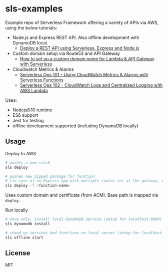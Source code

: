 # sls-examples

Example repo of Serverless Framework offering a variety of APIs via AWS, using the below tutorials:

- Node.js and Express REST API. Also offline development with DynamoDB local.
  - [Deploy a REST API using Serverless, Express and Node.js](https://serverless.com/blog/serverless-express-rest-api/)
- Custom domain setup via Route53 and API Gateway
  - [How to set up a custom domain name for Lambda & API Gateway with Serverless](https://serverless.com/blog/serverless-api-gateway-domain/)
- Cloudwatch Metrics & Alarms
  - [Serverless Ops 101 - Using CloudWatch Metrics & Alarms with Serverless Functions](https://serverless.com/blog/serverless-ops-metrics/)
  - [Serverless Ops 102 - CloudWatch Logs and Centralized Logging with AWS Lambda](https://serverless.com/blog/serverless-ops-logs/)

Uses:

- Nodejs8.10 runtime
- ES6 support
- Jest for testing
- offline development supported (including DynamoDB locally)

## Usage

Deploy to AWS

```bash
# pushes a new stack
sls deploy

# pushes new zipped package for function
# (in case of an Express app with multiple routes set at the gateway, deploys the same app per function)
sls deploy -f <function-name>
```

Uses custom domain and certificate (from ACM). Base path is mapped via `deploy`.

Run locally

```bash
# once only, install local DynamoDB service (setup for localhost:8000)
sls dynamodb install

# stand up services and functions on local server (setup for localhost:3000)
sls offline start
```

## License

MIT
